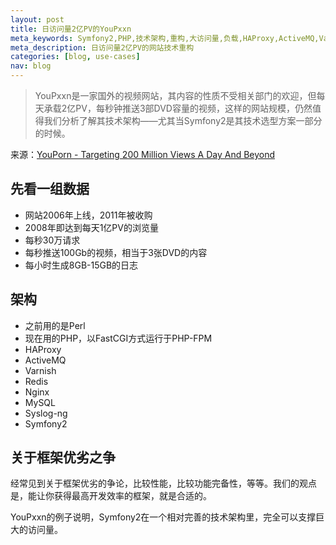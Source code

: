 ```yaml
---
layout: post
title: 日访问量2亿PV的YouPxxn
meta_keywords: Symfony2,PHP,技术架构,重构,大访问量,负载,HAProxy,ActiveMQ,Varnish,Redis,Nginx,MySQL
meta_description: 日访问量2亿PV的网站技术重构
categories: [blog, use-cases]
nav: blog
---
```


> YouPxxn是一家国外的视频网站，其内容的性质不受相关部门的欢迎，但每天承载2亿PV，每秒钟推送3部DVD容量的视频，这样的网站规模，仍然值得我们分析了解其技术架构——尤其当Symfony2是其技术选型方案一部分的时候。

来源：[YouPorn - Targeting 200 Million Views A Day And Beyond](http://highscalability.com/blog/2012/4/2/youporn-targeting-200-million-views-a-day-and-beyond.html)

先看一组数据
------------

* 网站2006年上线，2011年被收购
* 2008年即达到每天1亿PV的浏览量
* 每秒30万请求
* 每秒推送100Gb的视频，相当于3张DVD的内容
* 每小时生成8GB-15GB的日志

架构
----

* 之前用的是Perl
* 现在用的PHP，以FastCGI方式运行于PHP-FPM
* HAProxy
* ActiveMQ
* Varnish
* Redis
* Nginx
* MySQL
* Syslog-ng
* Symfony2

关于框架优劣之争
----------------

经常见到关于框架优劣的争论，比较性能，比较功能完备性，等等。我们的观点是，能让你获得最高开发效率的框架，就是合适的。

YouPxxn的例子说明，Symfony2在一个相对完善的技术架构里，完全可以支撑巨大的访问量。
